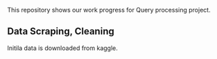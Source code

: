 This repository shows our work progress for Query processing project. 

## Data Scraping, Cleaning

Initila data is downloaded from kaggle.